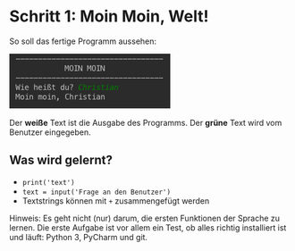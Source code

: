 # Schritt 1: Moin Moin, Welt!

So soll das fertige Programm aussehen:

![image](01-screenshot.png)


Der **weiße** Text ist die Ausgabe des Programms. Der **grüne** Text wird vom Benutzer eingegeben.


Was wird gelernt?
-------------------

* `print('text')`
* `text = input('Frage an den Benutzer')`
* Textstrings können mit `+` zusammengefügt werden

Hinweis: Es geht nicht (nur) darum, die ersten Funktionen der Sprache zu lernen. Die erste Aufgabe ist vor allem ein Test, ob alles richtig installiert ist und läuft: Python 3, PyCharm und git.
